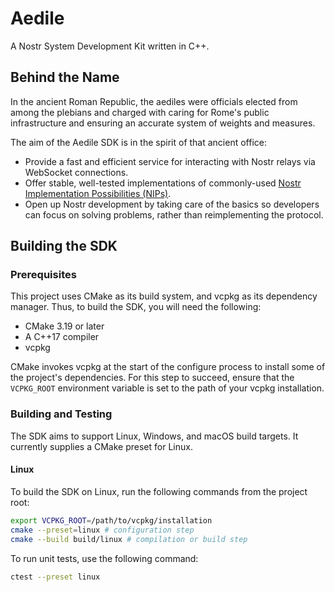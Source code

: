 # Aedile

A Nostr System Development Kit written in C++.

## Behind the Name

In the ancient Roman Republic, the aediles were officials elected from among the plebians and charged with caring for Rome's public infrastructure and ensuring an accurate system of weights and measures.

The aim of the Aedile SDK is in the spirit of that ancient office:

- Provide a fast and efficient service for interacting with Nostr relays via WebSocket connections.
- Offer stable, well-tested implementations of commonly-used [Nostr Implementation Possibilities (NIPs)](https://github.com/nostr-protocol/nips/tree/master).
- Open up Nostr development by taking care of the basics so developers can focus on solving problems, rather than reimplementing the protocol.

## Building the SDK

### Prerequisites

This project uses CMake as its build system, and vcpkg as its dependency manager.  Thus, to build the SDK, you will need the following:

- CMake 3.19 or later
- A C++17 compiler
- vcpkg

CMake invokes vcpkg at the start of the configure process to install some of the project's dependencies.  For this step to succeed, ensure that the `VCPKG_ROOT` environment variable is set to the path of your vcpkg installation.

### Building and Testing

The SDK aims to support Linux, Windows, and macOS build targets.  It currently supplies a CMake preset for Linux.

#### Linux

To build the SDK on Linux, run the following commands from the project root:

```bash
export VCPKG_ROOT=/path/to/vcpkg/installation
cmake --preset=linux # configuration step
cmake --build build/linux # compilation or build step
```

To run unit tests, use the following command:

```bash
ctest --preset linux
```
